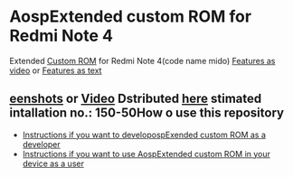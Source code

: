 AospExtended custom ROM for Redmi Note 4
==============================

Extended [Custom ROM](https://beebom.com/best-custom-roms-android-phones/) for Redmi Note 4(code name mido)
[Features as video](https://www.youtube.com/watch?v=KuQ9jIVmOXY) or [Features as text](https://forum.xda-developers.com/t/rom-11-0-aospextended-rom-v8-0-unofficial-surya.4202905/)

[eenshots](https://t.me/Apon77Mido/5270) or [Video](https://www.youtube.com/watch?v=KuQ9jIVmOXY)
Dstributed [here](https://t.me/rn4downloads/4885)
stimated intallation no.: 150-50How o use this repository
---------

* [Instructions if you want to developospExended custom ROM as a developer](https://github.com/Apon77/mido-AospExtended-Apon77/blob/main/Instructions%20for%20developers.md)
* [Instructions if you want to use AospExtended custom ROM in your device as a user](https://github.com/Apon77/mido-AospExtended-Apon77/blob/main/Instructions%20for%20users.md)
